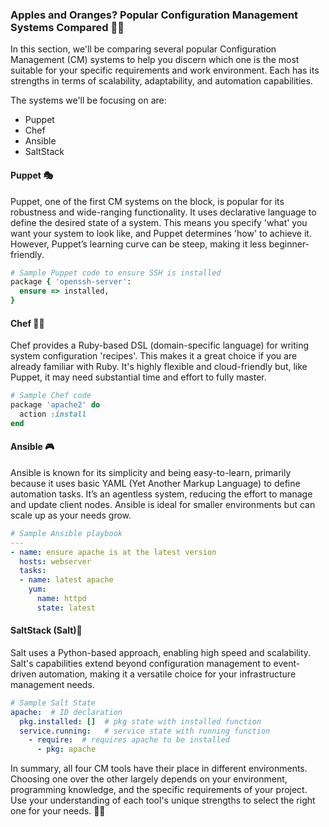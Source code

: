 ### Apples and Oranges? Popular Configuration Management Systems Compared 🍏🍊

In this section, we'll be comparing several popular Configuration Management (CM) systems to help you discern which one is the most suitable for your specific requirements and work environment. Each has its strengths in terms of scalability, adaptability, and automation capabilities.

The systems we'll be focusing on are:

- Puppet 
- Chef
- Ansible
- SaltStack

#### Puppet 🎭

Puppet, one of the first CM systems on the block, is popular for its robustness and wide-ranging functionality. It uses declarative language to define the desired state of a system. This means you specify 'what' you want your system to look like, and Puppet determines 'how' to achieve it. However, Puppet’s learning curve can be steep, making it less beginner-friendly.

```ruby
# Sample Puppet code to ensure SSH is installed
package { 'openssh-server':
  ensure => installed,
}
```
 
#### Chef 👨‍🍳

Chef provides a Ruby-based DSL (domain-specific language) for writing system configuration 'recipes'. This makes it a great choice if you are already familiar with Ruby. It's highly flexible and cloud-friendly but, like Puppet, it may need substantial time and effort to fully master.

```ruby
# Sample Chef code
package 'apache2' do
  action :install
end
```

#### Ansible 🎮

Ansible is known for its simplicity and being easy-to-learn, primarily because it uses basic YAML (Yet Another Markup Language) to define automation tasks. It’s an agentless system, reducing the effort to manage and update client nodes. Ansible is ideal for smaller environments but can scale up as your needs grow.

```yaml
# Sample Ansible playbook
---
- name: ensure apache is at the latest version
  hosts: webserver
  tasks:
  - name: latest apache
    yum:
      name: httpd
      state: latest
```

#### SaltStack (Salt)🌊

Salt uses a Python-based approach, enabling high speed and scalability. Salt's capabilities extend beyond configuration management to event-driven automation, making it a versatile choice for your infrastructure management needs.

```yaml
# Sample Salt State
apache:  # ID declaration
  pkg.installed: []  # pkg state with installed function
  service.running:   # service state with running function
    - require:  # requires apache to be installed
      - pkg: apache
```

In summary, all four CM tools have their place in different environments. Choosing one over the other largely depends on your environment, programming knowledge, and the specific requirements of your project. Use your understanding of each tool's unique strengths to select the right one for your needs. 🚀🔧